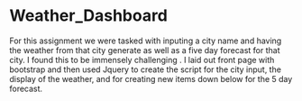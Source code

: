 # Weather_Dashboard

For this assignment we were tasked with inputing a city name and having the weather from that city generate  as well as a five day forecast for that city.  I found this to be immensely challenging .  I laid out front page with bootstrap and then used Jquery to create the script for the city input, the display of the weather, and for creating new items down below for the 5 day forecast.   

